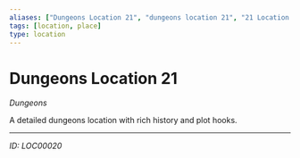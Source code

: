 ```yaml
---
aliases: ["Dungeons Location 21", "dungeons location 21", "21 Location Dungeons"]
tags: [location, place]
type: location
---
```


# Dungeons Location 21

*Dungeons*

A detailed dungeons location with rich history and plot hooks.

---
*ID: LOC00020*